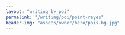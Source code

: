 ```yaml
---
layout: "writing_by_poi"
permalink: "/writing/poi/point-reyes"
header-img: "assets/owner/hero/pois-bg.jpg"
---
```

